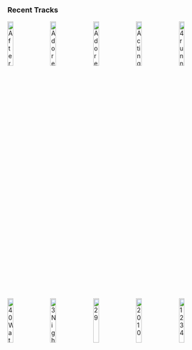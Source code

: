 ### Recent Tracks
[<img src='https://lastfm.freetls.fastly.net/i/u/300x300/846ee90f4f59e0c3dadc56709bd7b6a6.png' width='16%' height='16%' alt='Afterburner'>](https://www.last.fm/music/essenger/_/afterburner)&nbsp;&nbsp;&nbsp;&nbsp;[<img src='https://lastfm.freetls.fastly.net/i/u/300x300/0aaa0d1762454fcab82f61983711468f.png' width='16%' height='16%' alt='Adore You'>](https://www.last.fm/music/harry%2bstyles/_/adore%2byou)&nbsp;&nbsp;&nbsp;&nbsp;[<img src='https://lastfm.freetls.fastly.net/i/u/300x300/3bf2e7902072913c23e6dfab417ce684.png' width='16%' height='16%' alt='Adore'>](https://www.last.fm/music/amy%2bshark/_/adore)&nbsp;&nbsp;&nbsp;&nbsp;[<img src='https://lastfm.freetls.fastly.net/i/u/300x300/797b8e67384a679955d7e875710195a3.png' width='16%' height='16%' alt='Acting My Age'>](https://www.last.fm/music/the%2bacademic/_/acting%2bmy%2bage)&nbsp;&nbsp;&nbsp;&nbsp;[<img src='https://lastfm.freetls.fastly.net/i/u/300x300/e6f9404b083593591ca0fe6613b7d400.png' width='16%' height='16%' alt='4runner'>](https://www.last.fm/music/prettyboyshav/_/4runner)&nbsp;&nbsp;&nbsp;&nbsp;<br>[<img src='https://lastfm.freetls.fastly.net/i/u/300x300/ba6b55b016a84af6ca7212a30a6da7b5.png' width='16%' height='16%' alt='40 Watt'>](https://www.last.fm/music/elel/_/40%2bwatt)&nbsp;&nbsp;&nbsp;&nbsp;[<img src='https://lastfm.freetls.fastly.net/i/u/300x300/f9d5dd77c1e295f908dedd22762227b7.png' width='16%' height='16%' alt='3 Nights'>](https://www.last.fm/music/dominic%2bfike/_/3%2bnights)&nbsp;&nbsp;&nbsp;&nbsp;[<img src='https://lastfm.freetls.fastly.net/i/u/300x300/9638d910f5ea49a430da4a15f0c20b4b.png' width='16%' height='16%' alt='29'>](https://www.last.fm/music/run%2briver%2bnorth/_/29)&nbsp;&nbsp;&nbsp;&nbsp;[<img src='https://lastfm.freetls.fastly.net/i/u/300x300/89decf6b81dd8a3a6f1ca825763ae7a3.png' width='16%' height='16%' alt='2010'>](https://www.last.fm/music/the%2bkeystones/_/2010)&nbsp;&nbsp;&nbsp;&nbsp;[<img src='https://lastfm.freetls.fastly.net/i/u/300x300/ee8a78424bc41b190c85a3cc3e6aaf17.png' width='16%' height='16%' alt='1234'>](https://www.last.fm/music/feist/_/1234)&nbsp;&nbsp;&nbsp;&nbsp;<br>
